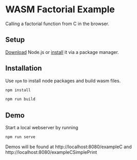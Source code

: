 # WASM Factorial Example

Calling a factorial function from C in the browser.

## Setup
[Download](https://nodejs.org/en/download/) Node.js or [install](https://nodejs.org/en/download/package-manager/) it via a package manager.


## Installation

Use `npm` to install node packages and build wasm files.

```bash
npm install
```

```bash
npm run build
```

## Demo

Start a local webserver by running

```bash
npm run serve
```

Demos will be found at  http://localhost:8080/exampleC and http://localhost:8080/exampleCSimplePrint